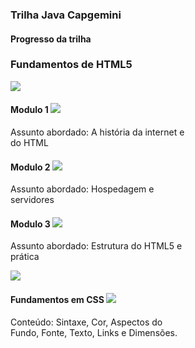 <div class="card" style="width: 18rem;">
    <div class="card-body">
        <h3 class="card-title">
            Trilha Java Capgemini
        </h3>
        <h4 class="card-subtitle mb-2 text-muted">
                Progresso da trilha
        </h4>
        <div class="card" style="width: 18rem;">
                <h3>
            Fundamentos de HTML5
            </h3>
            <img src="https://img.icons8.com/color/60/000000/html-5--v1.png" />   
            <h4>
            Modulo 1
            <img src="https://img.icons8.com/external-kiranshastry-gradient-kiranshastry/30/000000/external-check-multimedia-kiranshastry-gradient-kiranshastry.png" />
            </h4>
            <p class="text-capitalize">
                Assunto abordado: A história da internet e do HTML
            </p>
            <h4>
            Modulo 2
            <img src="https://img.icons8.com/external-kiranshastry-gradient-kiranshastry/30/000000/external-check-multimedia-kiranshastry-gradient-kiranshastry.png" /> 
            </h4>
            <p class="text-capitalize">
                Assunto abordado: Hospedagem e servidores
            </p>
            <h4>
            Modulo 3 
            <img src="https://img.icons8.com/external-kiranshastry-gradient-kiranshastry/30/000000/external-check-multimedia-kiranshastry-gradient-kiranshastry.png" /> 
            </h4>
            <p class="text-capitalize">
                Assunto abordado: Estrutura do HTML5 e prática
            </p>
            <img src="https://img.icons8.com/color/60/undefined/css3.png" /><br />
            <h4>
              Fundamentos em CSS
            <img src="https://img.icons8.com/external-kiranshastry-gradient-kiranshastry/30/000000/external-check-multimedia-kiranshastry-gradient-kiranshastry.png" /> 
            </h4>
            <p>
                Conteúdo: Sintaxe, Cor, Aspectos do Fundo, Fonte, Texto, Links e Dimensões.
            </p>
          </div>  
    </div>
</div>
  
